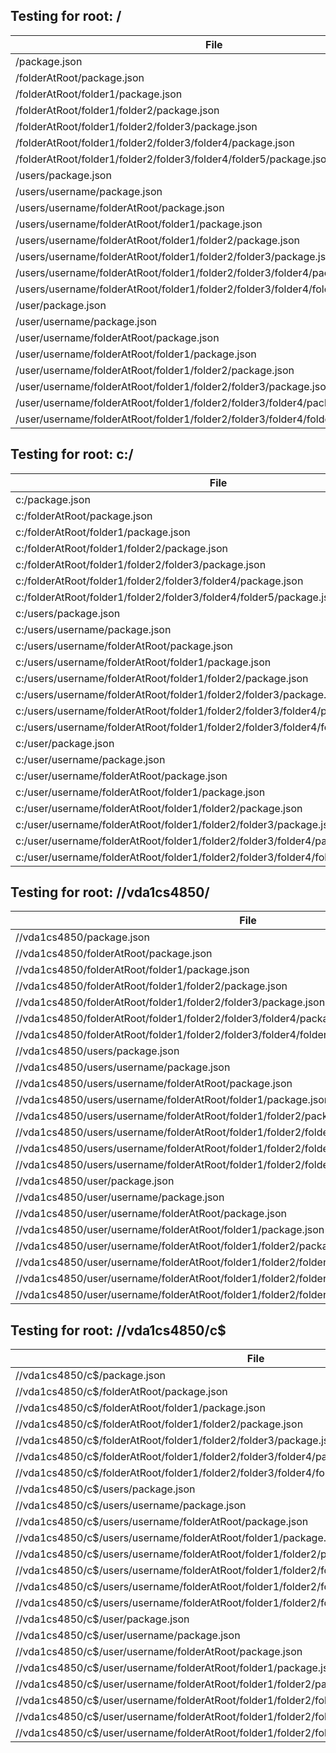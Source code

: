 ## Testing for root: /

| File                                                                              | canWatchAffectingLocation |
| --------------------------------------------------------------------------------- | ------------------------- |
| /package.json                                                                     | false                     |
| /folderAtRoot/package.json                                                        | false                     |
| /folderAtRoot/folder1/package.json                                                | false                     |
| /folderAtRoot/folder1/folder2/package.json                                        | true                      |
| /folderAtRoot/folder1/folder2/folder3/package.json                                | true                      |
| /folderAtRoot/folder1/folder2/folder3/folder4/package.json                        | true                      |
| /folderAtRoot/folder1/folder2/folder3/folder4/folder5/package.json                | true                      |
| /users/package.json                                                               | false                     |
| /users/username/package.json                                                      | false                     |
| /users/username/folderAtRoot/package.json                                         | true                      |
| /users/username/folderAtRoot/folder1/package.json                                 | true                      |
| /users/username/folderAtRoot/folder1/folder2/package.json                         | true                      |
| /users/username/folderAtRoot/folder1/folder2/folder3/package.json                 | true                      |
| /users/username/folderAtRoot/folder1/folder2/folder3/folder4/package.json         | true                      |
| /users/username/folderAtRoot/folder1/folder2/folder3/folder4/folder5/package.json | true                      |
| /user/package.json                                                                | false                     |
| /user/username/package.json                                                       | false                     |
| /user/username/folderAtRoot/package.json                                          | true                      |
| /user/username/folderAtRoot/folder1/package.json                                  | true                      |
| /user/username/folderAtRoot/folder1/folder2/package.json                          | true                      |
| /user/username/folderAtRoot/folder1/folder2/folder3/package.json                  | true                      |
| /user/username/folderAtRoot/folder1/folder2/folder3/folder4/package.json          | true                      |
| /user/username/folderAtRoot/folder1/folder2/folder3/folder4/folder5/package.json  | true                      |


## Testing for root: c:/

| File                                                                                | canWatchAffectingLocation |
| ----------------------------------------------------------------------------------- | ------------------------- |
| c:/package.json                                                                     | false                     |
| c:/folderAtRoot/package.json                                                        | true                      |
| c:/folderAtRoot/folder1/package.json                                                | true                      |
| c:/folderAtRoot/folder1/folder2/package.json                                        | true                      |
| c:/folderAtRoot/folder1/folder2/folder3/package.json                                | true                      |
| c:/folderAtRoot/folder1/folder2/folder3/folder4/package.json                        | true                      |
| c:/folderAtRoot/folder1/folder2/folder3/folder4/folder5/package.json                | true                      |
| c:/users/package.json                                                               | false                     |
| c:/users/username/package.json                                                      | false                     |
| c:/users/username/folderAtRoot/package.json                                         | true                      |
| c:/users/username/folderAtRoot/folder1/package.json                                 | true                      |
| c:/users/username/folderAtRoot/folder1/folder2/package.json                         | true                      |
| c:/users/username/folderAtRoot/folder1/folder2/folder3/package.json                 | true                      |
| c:/users/username/folderAtRoot/folder1/folder2/folder3/folder4/package.json         | true                      |
| c:/users/username/folderAtRoot/folder1/folder2/folder3/folder4/folder5/package.json | true                      |
| c:/user/package.json                                                                | true                      |
| c:/user/username/package.json                                                       | true                      |
| c:/user/username/folderAtRoot/package.json                                          | true                      |
| c:/user/username/folderAtRoot/folder1/package.json                                  | true                      |
| c:/user/username/folderAtRoot/folder1/folder2/package.json                          | true                      |
| c:/user/username/folderAtRoot/folder1/folder2/folder3/package.json                  | true                      |
| c:/user/username/folderAtRoot/folder1/folder2/folder3/folder4/package.json          | true                      |
| c:/user/username/folderAtRoot/folder1/folder2/folder3/folder4/folder5/package.json  | true                      |


## Testing for root: //vda1cs4850/

| File                                                                                          | canWatchAffectingLocation |
| --------------------------------------------------------------------------------------------- | ------------------------- |
| //vda1cs4850/package.json                                                                     | false                     |
| //vda1cs4850/folderAtRoot/package.json                                                        | true                      |
| //vda1cs4850/folderAtRoot/folder1/package.json                                                | true                      |
| //vda1cs4850/folderAtRoot/folder1/folder2/package.json                                        | true                      |
| //vda1cs4850/folderAtRoot/folder1/folder2/folder3/package.json                                | true                      |
| //vda1cs4850/folderAtRoot/folder1/folder2/folder3/folder4/package.json                        | true                      |
| //vda1cs4850/folderAtRoot/folder1/folder2/folder3/folder4/folder5/package.json                | true                      |
| //vda1cs4850/users/package.json                                                               | false                     |
| //vda1cs4850/users/username/package.json                                                      | false                     |
| //vda1cs4850/users/username/folderAtRoot/package.json                                         | true                      |
| //vda1cs4850/users/username/folderAtRoot/folder1/package.json                                 | true                      |
| //vda1cs4850/users/username/folderAtRoot/folder1/folder2/package.json                         | true                      |
| //vda1cs4850/users/username/folderAtRoot/folder1/folder2/folder3/package.json                 | true                      |
| //vda1cs4850/users/username/folderAtRoot/folder1/folder2/folder3/folder4/package.json         | true                      |
| //vda1cs4850/users/username/folderAtRoot/folder1/folder2/folder3/folder4/folder5/package.json | true                      |
| //vda1cs4850/user/package.json                                                                | true                      |
| //vda1cs4850/user/username/package.json                                                       | true                      |
| //vda1cs4850/user/username/folderAtRoot/package.json                                          | true                      |
| //vda1cs4850/user/username/folderAtRoot/folder1/package.json                                  | true                      |
| //vda1cs4850/user/username/folderAtRoot/folder1/folder2/package.json                          | true                      |
| //vda1cs4850/user/username/folderAtRoot/folder1/folder2/folder3/package.json                  | true                      |
| //vda1cs4850/user/username/folderAtRoot/folder1/folder2/folder3/folder4/package.json          | true                      |
| //vda1cs4850/user/username/folderAtRoot/folder1/folder2/folder3/folder4/folder5/package.json  | true                      |


## Testing for root: //vda1cs4850/c$

| File                                                                                             | canWatchAffectingLocation |
| ------------------------------------------------------------------------------------------------ | ------------------------- |
| //vda1cs4850/c$/package.json                                                                     | false                     |
| //vda1cs4850/c$/folderAtRoot/package.json                                                        | true                      |
| //vda1cs4850/c$/folderAtRoot/folder1/package.json                                                | true                      |
| //vda1cs4850/c$/folderAtRoot/folder1/folder2/package.json                                        | true                      |
| //vda1cs4850/c$/folderAtRoot/folder1/folder2/folder3/package.json                                | true                      |
| //vda1cs4850/c$/folderAtRoot/folder1/folder2/folder3/folder4/package.json                        | true                      |
| //vda1cs4850/c$/folderAtRoot/folder1/folder2/folder3/folder4/folder5/package.json                | true                      |
| //vda1cs4850/c$/users/package.json                                                               | false                     |
| //vda1cs4850/c$/users/username/package.json                                                      | false                     |
| //vda1cs4850/c$/users/username/folderAtRoot/package.json                                         | true                      |
| //vda1cs4850/c$/users/username/folderAtRoot/folder1/package.json                                 | true                      |
| //vda1cs4850/c$/users/username/folderAtRoot/folder1/folder2/package.json                         | true                      |
| //vda1cs4850/c$/users/username/folderAtRoot/folder1/folder2/folder3/package.json                 | true                      |
| //vda1cs4850/c$/users/username/folderAtRoot/folder1/folder2/folder3/folder4/package.json         | true                      |
| //vda1cs4850/c$/users/username/folderAtRoot/folder1/folder2/folder3/folder4/folder5/package.json | true                      |
| //vda1cs4850/c$/user/package.json                                                                | true                      |
| //vda1cs4850/c$/user/username/package.json                                                       | true                      |
| //vda1cs4850/c$/user/username/folderAtRoot/package.json                                          | true                      |
| //vda1cs4850/c$/user/username/folderAtRoot/folder1/package.json                                  | true                      |
| //vda1cs4850/c$/user/username/folderAtRoot/folder1/folder2/package.json                          | true                      |
| //vda1cs4850/c$/user/username/folderAtRoot/folder1/folder2/folder3/package.json                  | true                      |
| //vda1cs4850/c$/user/username/folderAtRoot/folder1/folder2/folder3/folder4/package.json          | true                      |
| //vda1cs4850/c$/user/username/folderAtRoot/folder1/folder2/folder3/folder4/folder5/package.json  | true                      |

